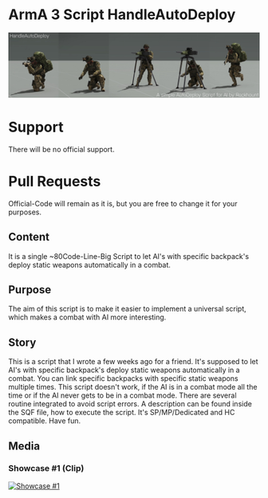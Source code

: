 # ArmA 3 Script HandleAutoDeploy
<p align="center">
  <img src="Screenshots/HandleAutoDeploy.jpg">
</p>

# Support
There will be no official support.

# Pull Requests
Official-Code will remain as it is, but you are free to change it for your purposes.

## Content
It is a single ~80Code-Line-Big Script to let AI's with specific backpack's deploy static weapons automatically in a combat.

## Purpose
The aim of this script is to make it easier to implement a universal script, which makes a combat with AI more interesting.

## Story
This is a script that I wrote a few weeks ago for a friend. It's supposed to let AI's with specific backpack's deploy static weapons automatically in a combat. You can link specific backpacks with specific static weapons multiple times. This script doesn't work, if the AI is in a combat mode all the time or if the AI never gets to be in a combat mode. There are several routine integrated to avoid script errors. A description can be found inside the SQF file, how to execute the script. It's SP/MP/Dedicated and HC compatible. Have fun.

## Media


### Showcase #1 (Clip)
[![Showcase #1](https://i.ytimg.com/vi/dAdQfFqymbs/sddefault.jpg)](https://www.youtube.com/watch?v=dAdQfFqymbs)

